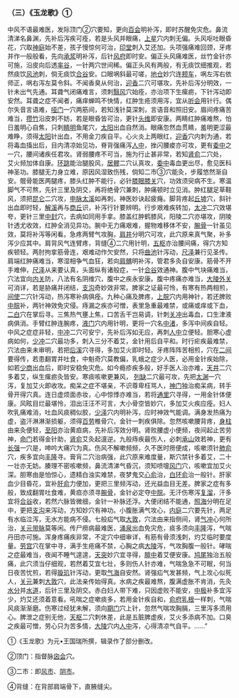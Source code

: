 ### （三）《玉龙歌》①

中风不语最难医，发际顶门②穴要知，更向[百会](https://www.gmzyjc.com/read/zjs/zjs3.2.2-0.0.1.3.20.md)明补泻，即时苏醒免灾危。鼻流清涕名鼻渊，先补后泻疾可痊，若是头风并眼痛，[上星](https://www.gmzyjc.com/read/zjs/zjs3.2.2-0.0.1.3.23.md)穴内刺无偏。头风呕吐眼昏花，穴取[神庭](https://www.gmzyjc.com/read/zjs/zjs3.2.2-0.0.1.3.24.md)始不差，孩子慢惊何可治，[印堂](https://www.gmzyjc.com/read/zjs/zjs3.4-0.1.1.2.0.md)刺入艾还加。头项强痛难回颈，牙疼并作一般般看，先向[承浆](https://www.gmzyjc.com/read/zjs/zjs3.2.1-0.1.1.3.22.md)明补泻，后针[风府](https://www.gmzyjc.com/read/zjs/zjs3.2.2-0.0.1.3.16.md)即时安。偏正头风痛难医，丝竹金针亦可施，沿皮向后透[率谷](https://www.gmzyjc.com/read/zjs/zjs3.1.9-12-0.0.3.3.8.md)，一针两穴世间稀。偏正头风有两般，有无痰饮细推观，若然痰饮[风池](https://www.gmzyjc.com/read/zjs/zjs3.1.9-12-0.0.3.3.20.md)刺，倘无痰饮[合谷](https://www.gmzyjc.com/read/zjs/zjs3.1.1-3-0.1.2.3.4.md)安。口眼㖞斜最可嗟，[地仓](https://www.gmzyjc.com/read/zjs/zjs3.1.1-3-0.1.3.3.4.md)妙穴连[颊车](https://www.gmzyjc.com/read/zjs/zjs3.1.1-3-0.1.3.3.6.md)，㖞左泻右依师正，㖞右泻左莫令斜。不闻香臭从何治，[迎香](https://www.gmzyjc.com/read/zjs/zjs3.1.1-3-0.1.2.3.20.md)二穴可堪攻，先补后泻分明效，一针未出气先通。耳聋气闭痛难言，须刺[翳风](https://www.gmzyjc.com/read/zjs/zjs3.1.9-12-0.0.2.3.17.md)穴始痊，亦治项下生瘰疬，下针泻动即安然。耳聋之症不闻者，痛痒蝉鸣不快情，红肿生疮须用泻，宜从[听会](https://www.gmzyjc.com/read/zjs/zjs3.1.9-12-0.0.3.3.2.md)用针行。偶尔失音言语难，[哑门](https://www.gmzyjc.com/read/zjs/zjs3.2.2-0.0.1.3.15.md)一穴两筋间，若知浅针莫深刺，言语音和照旧安。眉间疼痛苦难当，[攒竹](https://www.gmzyjc.com/read/zjs/zjs3.1.7-8-0.0.1.3.2.md)沿皮刺不妨，若是眼昏皆可治，更针[头维](https://www.gmzyjc.com/read/zjs/zjs3.1.1-3-0.1.3.3.8.md)即安康。两睛红肿痛难熬，怕日羞明心自焦，只刺[睛明](https://www.gmzyjc.com/read/zjs/zjs3.1.7-8-0.0.1.3.1.md)鱼尾穴，[太阳](https://www.gmzyjc.com/read/zjs/zjs3.4-0.1.1.4.0.md)出血自然消。眼痛忽然血贯睛，羞明更涩最难睁，须得[太阳](https://www.gmzyjc.com/read/zjs/zjs3.4-0.1.1.4.0.md)针出血，不用金刀疾自平。心火炎上两眼红，[迎香](https://www.gmzyjc.com/read/zjs/zjs3.1.1-3-0.1.2.3.20.md)穴内刺为通，若将毒血搐出后，目内清凉始见功，脊背强痛泻[人中](https://www.gmzyjc.com/read/zjs/zjs3.2.2-0.0.1.3.26.md)，挫闪腰痠亦可攻，更有[委中](https://www.gmzyjc.com/read/zjs/zjs3.1.7-8-0.0.1.3.40.md)之 一穴，腰间诸疾任君攻。肾弱腰疼不可当，施为行止甚非常，若知[肾俞](https://www.gmzyjc.com/read/zjs/zjs3.1.7-8-0.0.1.3.23.md)二穴处， 艾火频加体自康。[环跳](https://www.gmzyjc.com/read/zjs/zjs3.1.9-12-0.0.3.3.30.md)能治腿股风，[居髎](https://www.gmzyjc.com/read/zjs/zjs3.1.9-12-0.0.3.3.29.md)二穴认真攻，[委中](https://www.gmzyjc.com/read/zjs/zjs3.1.7-8-0.0.1.3.40.md)毒血更出尽，愈见医科神圣功。膝腿无力身立难，原因风湿致伤残，倘知二市③穴能灸，步履悠然渐自安。髋骨能医两腿疼，膝头红肿不能行，必针[膝眼](https://www.gmzyjc.com/read/zjs/zjs3.4-0.1.4.10.0.md)[膝关](https://www.gmzyjc.com/read/zjs/zjs3.1.9-12-0.0.4.3.7.md)穴，功效须臾病不生。寒温脚气不可熬，先针三里及阴交，再将绝骨穴兼刺，肿痛顿时立见消。肿红腿足草鞋风，须把[昆仑](https://www.gmzyjc.com/read/zjs/zjs3.1.7-8-0.0.1.3.60.md)二穴攻，[申脉](https://www.gmzyjc.com/read/zjs/zjs3.1.7-8-0.0.1.3.62.md)[太溪](https://www.gmzyjc.com/read/zjs/zjs3.1.7-8-0.0.2.3.3.md)如再刺，神医妙诀起疲癃。脚背疼起[丘墟](https://www.gmzyjc.com/read/zjs/zjs3.1.9-12-0.0.3.3.40.md)穴，斜针出血即时轻，[解溪](https://www.gmzyjc.com/read/zjs/zjs3.1.1-3-0.1.3.3.41.md)再与[商丘](https://www.gmzyjc.com/read/zjs/zjs3.1.4-6-0.0.1.3.5.md)识，补泻行针要辨明。行步艰难疾转加，[太冲](https://www.gmzyjc.com/read/zjs/zjs3.1.9-12-0.0.4.3.3.md)二穴效堪夸，更针三里[中封](https://www.gmzyjc.com/read/zjs/zjs3.1.9-12-0.0.4.3.4.md)穴，去病如同用手拿。膝盖红肿鹤膝风，阳陵二穴亦堪攻，阴陵针透尤收效，红肿全消见异功。腕中无力痛艰难，握物难移体不安，[腕骨](https://www.gmzyjc.com/read/zjs/zjs3.1.4-6-0.0.3.3.4.md)一针虽见效，莫将补泻等闲看。急疼两臂气攻胸，[肩井](https://www.gmzyjc.com/read/zjs/zjs3.1.9-12-0.0.3.3.21.md)分明穴可攻，此穴原来真气聚，补多泻少应其中。肩背风气连臂疼，背缝④二穴用针明，[五枢](https://www.gmzyjc.com/read/zjs/zjs3.1.9-12-0.0.3.3.27.md)亦治腰间痛，得穴方知疾顿轻。两肘拘挛筋骨连，艰难动作欠安然，只将[曲池](https://www.gmzyjc.com/read/zjs/zjs3.1.1-3-0.1.2.3.11.md)针泻动，[尺泽](https://www.gmzyjc.com/read/zjs/zjs3.1.1-3-0.1.1.3.5.md)兼行见圣传。肩端红肿痛难当，寒湿相争气血狂，若向[肩髃](https://www.gmzyjc.com/read/zjs/zjs3.1.1-3-0.1.2.3.15.md)明补泻，管君多灸自安康。筋骨不开手难伸，[尺泽](https://www.gmzyjc.com/read/zjs/zjs3.1.1-3-0.1.1.3.5.md)从来要认真，头面纵有诸般症，一针[合谷](https://www.gmzyjc.com/read/zjs/zjs3.1.1-3-0.1.2.3.4.md)效通神。腹中气块痛难当，穴法宜向[内关](https://www.gmzyjc.com/read/zjs/zjs3.1.9-12-0.0.1.3.6.md)防，八法有名阴维穴，腹中之疾永安康。腹中疼痛亦难当，[大陵](https://www.gmzyjc.com/read/zjs/zjs3.1.9-12-0.0.1.3.7.md)[外关](https://www.gmzyjc.com/read/zjs/zjs3.1.9-12-0.0.2.3.5.md)可消详，若是胁痛并闭结，[支沟](https://www.gmzyjc.com/read/zjs/zjs3.1.9-12-0.0.2.3.6.md)奇妙效非常。脾家之证最可怜，有寒有热两相煎，[间使](https://www.gmzyjc.com/read/zjs/zjs3.1.9-12-0.0.1.3.5.md)二穴针泻动，热泻寒补病俱痊。九种心痛及脾疼，[上脘](https://www.gmzyjc.com/read/zjs/zjs3.2.1-0.1.1.3.12.md)穴内用神针，若还脾败[中脘](https://www.gmzyjc.com/read/zjs/zjs3.2.1-0.1.1.3.11.md)补，两针神效免灾侵。痔漏之疾亦可憎，表里急重最难禁，或痛或痒或下血，[二白](https://www.gmzyjc.com/read/zjs/zjs3.4-0.1.4.4.0.md)穴在掌后寻。三焦热气壅上焦，口苦舌干岂易调，针刺[关冲](https://www.gmzyjc.com/read/zjs/zjs3.1.9-12-0.0.2.3.1.md)出毒血，口生津液病俱消。手臂红肿连腕疼，[液门](https://www.gmzyjc.com/read/zjs/zjs3.1.9-12-0.0.2.3.2.md)穴内用针明，更将一穴名[中渚](https://www.gmzyjc.com/read/zjs/zjs3.1.9-12-0.0.2.3.3.md)，多泻中间疾自轻。中风之症症非轻，[中冲](https://www.gmzyjc.com/read/zjs/zjs3.1.9-12-0.0.1.3.9.md)二穴可安宁，先补后泻如无应，再刺[人中](https://www.gmzyjc.com/read/zjs/zjs3.2.2-0.0.1.3.26.md)立便轻。胆寒心虚病如何，[少冲](https://www.gmzyjc.com/read/zjs/zjs3.1.4-6-0.0.2.3.9.md)二穴最功多，刺入三分不着艾，金针用后自平和。时行疟疾最难禁，穴法由来未审明，若把[后溪](https://www.gmzyjc.com/read/zjs/zjs3.1.4-6-0.0.3.3.3.md)穴寻得，多加艾火即时轻。牙疼阵阵苦相煎，穴在[二间](https://www.gmzyjc.com/read/zjs/zjs3.1.1-3-0.1.2.3.2.md)要得传，若患翻胃并吐食，中魁奇穴莫教偏，乳蛾之症少人医，必用金针疾始除，如若[少商](https://www.gmzyjc.com/read/zjs/zjs3.1.1-3-0.1.1.3.10.1.md)出血后，即时安稳免灾危。如今瘾疹疾多般，好手医人治亦难，[天井](https://www.gmzyjc.com/read/zjs/zjs3.1.9-12-0.0.2.3.10.md)二穴多着艾，纵生瘰疬灸皆安。寒痰咳嗽更兼风， [列缺](https://www.gmzyjc.com/read/zjs/zjs3.1.1-3-0.1.1.3.7.md)二穴最可攻，先把[太渊](https://www.gmzyjc.com/read/zjs/zjs3.1.1-3-0.1.1.3.9.md)一穴泻，复加艾火即收攻。痴呆之症不堪亲，不识尊卑枉骂人，[神门](https://www.gmzyjc.com/read/zjs/zjs3.1.4-6-0.0.2.3.7.md)独治痴呆病，转手骨开得穴真。连日虚烦面赤妆，心中惊悸亦难当，若将[通里](https://www.gmzyjc.com/read/zjs/zjs3.1.4-6-0.0.2.3.5.md)穴寻得，一用金针体便康。风眩目烂最堪怜，泪出汪汪不可言，大小骨空皆妙穴，多加艾火疾应痊。妇人吹乳痛难消，吐血风痰稠似胶，[少泽](https://www.gmzyjc.com/read/zjs/zjs3.1.4-6-0.0.3.3.1.md)穴内明补泻，应时神效气能调。满身发热痛为虚，盗汗淋淋渐损躯，须得[百劳](https://www.gmzyjc.com/read/zjs/zjs3.4-0.1.2.1.0.md)椎骨穴，金针一刺疾俱除。忽然咳嗽腰背疼，[身柱](https://www.gmzyjc.com/read/zjs/zjs3.2.2-0.0.1.3.12.md)由来灸便轻，[至阳](https://www.gmzyjc.com/read/zjs/zjs3.2.2-0.0.1.3.9.md)亦治黄疸病，先补后泻效分明。肾败腰虚小便频，夜间起止苦劳神，[命门](https://www.gmzyjc.com/read/zjs/zjs3.2.2-0.0.1.3.4.md)若得金针助，[肾俞](https://www.gmzyjc.com/read/zjs/zjs3.1.7-8-0.0.1.3.23.md)艾灸起邅逆。九般痔疾最伤人，必刺[承山](https://www.gmzyjc.com/read/zjs/zjs3.1.7-8-0.0.1.3.57.md)效若神，更有[长强](https://www.gmzyjc.com/read/zjs/zjs3.2.2-0.0.1.3.1.md)一穴是，呻吟大痛穴为真。伤风不解嗽频频，久不医时痨便成，咳嗽须针[肺俞](https://www.gmzyjc.com/read/zjs/zjs3.1.7-8-0.0.1.3.13.md)穴，疾多宜向[丰隆](https://www.gmzyjc.com/read/zjs/zjs3.1.1-3-0.1.3.3.40.md)寻。膏肓二穴治病强，此穴原来难度量，斯穴禁针多着艾，二十一壮亦无妨。腠理不密咳嗽频，鼻流清涕气昏沉，须知喷嚏[风门](https://www.gmzyjc.com/read/zjs/zjs3.1.7-8-0.0.1.3.12.md)穴，咳嗽宜加艾火深。胆寒由是怕惊心，遗精白浊实难禁，夜梦鬼交[心俞](https://www.gmzyjc.com/read/zjs/zjs3.1.7-8-0.0.1.3.15.md)治，[白环俞](https://www.gmzyjc.com/read/zjs/zjs3.1.7-8-0.0.1.3.30.md)治一般针。肝家血少目昏花，宜补[肝俞](https://www.gmzyjc.com/read/zjs/zjs3.1.7-8-0.0.1.3.18.md)力便加，更把三里频泻动，还光益血目无差。脾家之症有多般，致成翻胃吐食难，黄疸亦须寻[腕骨](https://www.gmzyjc.com/read/zjs/zjs3.1.4-6-0.0.3.3.4.md)，金针必定夺[中脘](https://www.gmzyjc.com/read/zjs/zjs3.2.1-0.1.1.3.11.md)。无汗伤寒泻[复溜](https://www.gmzyjc.com/read/zjs/zjs3.1.7-8-0.0.2.3.7.md)，汗多宜将[合谷](https://www.gmzyjc.com/read/zjs/zjs3.1.1-3-0.1.2.3.4.md)收，若然六脉皆微细，金针一补脉还浮。大便闭结不能通，[照海](https://www.gmzyjc.com/read/zjs/zjs3.1.7-8-0.0.2.3.6.md)分明在足中，更把[支沟](https://www.gmzyjc.com/read/zjs/zjs3.1.9-12-0.0.2.3.6.md)来泻动，方知妙穴有神功。小腹胀满气攻心，[内庭](https://www.gmzyjc.com/read/zjs/zjs3.1.1-3-0.1.3.3.44.md)二穴要先针，两足有水临泣泻，无水方能病不侵。七般疝气取[大敦](https://www.gmzyjc.com/read/zjs/zjs3.1.9-12-0.0.4.3.1.md)，穴法由来指侧间，肾[气冲](https://www.gmzyjc.com/read/zjs/zjs3.1.1-3-0.1.3.3.30.md)心何所治，[关元](https://www.gmzyjc.com/read/zjs/zjs3.2.1-0.1.1.3.4.md)[带脉](https://www.gmzyjc.com/read/zjs/zjs3.1.9-12-0.0.3.3.26.md)莫等闲。传尸痨病最难医，[涌泉](https://www.gmzyjc.com/read/zjs/zjs3.1.7-8-0.0.2.3.1.md)出血免灾危，痰多须向[丰隆](https://www.gmzyjc.com/read/zjs/zjs3.1.1-3-0.1.3.3.40.md)泻，气喘丹田亦可施。浑身疼痛疾非常，不定穴中细审详，有筋有骨须浅刺，灼艾临时要度量。[劳宫](https://www.gmzyjc.com/read/zjs/zjs3.1.9-12-0.0.1.3.8.md)穴在掌中寻，满手生疮痛不禁，心胸之病[大陵](https://www.gmzyjc.com/read/zjs/zjs3.1.9-12-0.0.1.3.7.md)泻，气攻胸腹一般针。哮喘之症最难当，夜闻不睡气遑遑，[天突](https://www.gmzyjc.com/read/zjs/zjs3.2.1-0.1.1.3.20.1.md)妙穴宜寻得，[膻中](https://www.gmzyjc.com/read/zjs/zjs3.2.1-0.1.1.3.16.md)着艾便安康。[鸠尾](https://www.gmzyjc.com/read/zjs/zjs3.2.1-0.1.1.3.14.md)独治五般痛，此穴须当仔细观，若然着艾宜七壮，多则伤人针亦难，气喘急急不可眠，何当日夜苦忧煎，若得[璇玑](https://www.gmzyjc.com/read/zjs/zjs3.2.1-0.1.1.3.20.md)针泻动，更取[气海](https://www.gmzyjc.com/read/zjs/zjs3.2.1-0.1.1.3.6.md)自安然。肾强疝气发甚频，气上攻心似死人，[关元](https://www.gmzyjc.com/read/zjs/zjs3.2.1-0.1.1.3.4.md)兼刺[大敦](https://www.gmzyjc.com/read/zjs/zjs3.1.9-12-0.0.4.3.1.md)穴，此法亲传始得真。水病之疾最难熬，腹满虚胀不肯消，先灸[水分](https://www.gmzyjc.com/read/zjs/zjs3.2.1-0.1.1.3.8.md)并[水道](https://www.gmzyjc.com/read/zjs/zjs3.1.1-3-0.1.3.3.28.md)，后针三里及阴交。赤白妇人带下难，只因虚败不能安，[中极](https://www.gmzyjc.com/read/zjs/zjs3.2.1-0.1.1.3.3.md)补多宜泻少，灼艾还须着意看。吼喘之症嗽痰多，若用金针疾自和，[俞府](https://www.gmzyjc.com/read/zjs/zjs3.1.7-8-0.0.2.3.27.md)[乳根](https://www.gmzyjc.com/read/zjs/zjs3.1.1-3-0.1.3.3.18.md)一样刺，气喘风痰渐渐磨。伤寒过经犹未解，须向[期门](https://www.gmzyjc.com/read/zjs/zjs3.1.9-12-0.0.4.3.14.md)穴上针，忽然气喘攻胸膈，三里泻多须用心。脾泄之症别无他，[天枢](https://www.gmzyjc.com/read/zjs/zjs3.1.1-3-0.1.3.3.25.md)二穴刺休差，此是五脏脾虚疾，艾火多添病不加。口臭之疾最可憎，劳心只为苦多情，[大陵](https://www.gmzyjc.com/read/zjs/zjs3.1.9-12-0.0.1.3.7.md)穴内[人中](https://www.gmzyjc.com/read/zjs/zjs3.2.2-0.0.1.3.26.md)泻，心得清凉气自平。……”

①《玉龙歌》为元•王国瑞所撰，辑录作了部分删改。

②顶门：指督脉[囟会](https://www.gmzyjc.com/read/zjs/zjs3.2.2-0.0.1.3.22.md)穴。

③二市：即[风市](https://www.gmzyjc.com/read/zjs/zjs3.1.9-12-0.0.3.3.31.md)、[阴市](https://www.gmzyjc.com/read/zjs/zjs3.1.1-3-0.1.3.3.33.md)。

④背缝：在背部肩端骨下，直腋缝尖。
